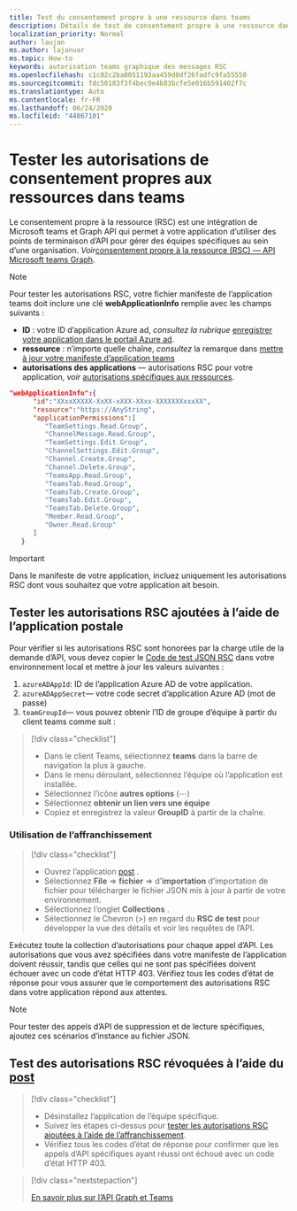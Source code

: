 ```yaml
---
title: Test du consentement propre à une ressource dans teams
description: Détails de test de consentement propre à une ressource dans teams à l’aide de l’affranchissement
localization_priority: Normal
author: laujan
ms.author: lajanuar
ms.topic: How-to
keywords: autorisation teams graphique des messages RSC
ms.openlocfilehash: c1c02c2ba0051193aa459d0df26fadfc9fa55550
ms.sourcegitcommit: fdc50183f3f4bec9e4b83bcfe5e016b591402f7c
ms.translationtype: Auto
ms.contentlocale: fr-FR
ms.lasthandoff: 06/24/2020
ms.locfileid: "44867101"
---
```

# <a name="test-resource-specific-consent-permissions--in-teams"></a>Tester les autorisations de consentement propres aux ressources dans teams

Le consentement propre à la ressource (RSC) est une intégration de Microsoft teams et Graph API qui permet à votre application d’utiliser des points de terminaison d’API pour gérer des équipes spécifiques au sein d’une organisation. *Voir*[consentement propre à la ressource (RSC) — API Microsoft teams Graph](resource-specific-consent.md).  

> [!NOTE]
>Pour tester les autorisations RSC, votre fichier manifeste de l’application teams doit inclure une clé **webApplicationInfo** remplie avec les champs suivants :
>
> - **ID** : votre ID d’application Azure ad, *consultez la rubrique* [enregistrer votre application dans le portail Azure ad](resource-specific-consent.md#register-your-app-with-microsoft-identity-platform-via-the-azure-ad-portal).
> - **ressource** : n’importe quelle chaîne, *consultez* la remarque dans [mettre à jour votre manifeste d’application teams](resource-specific-consent.md#update-your-teams-app-manifest)
> - **autorisations des applications** — autorisations RSC pour votre application, *voir* [autorisations spécifiques aux ressources](resource-specific-consent.md#resource-specific-permissions).

```json
"webApplicationInfo":{
      "id":"XXxxXXXXX-XxXX-xXXX-XXxx-XXXXXXXxxxXX",
      "resource":"https://AnyString",
      "applicationPermissions":[
         "TeamSettings.Read.Group",
         "ChannelMessage.Read.Group",
         "TeamSettings.Edit.Group",
         "ChannelSettings.Edit.Group",
         "Channel.Create.Group",
         "Channel.Delete.Group",
         "TeamsApp.Read.Group",
         "TeamsTab.Read.Group",
         "TeamsTab.Create.Group",
         "TeamsTab.Edit.Group",
         "TeamsTab.Delete.Group",
         "Member.Read.Group",
         "Owner.Read.Group"
      ]
   }
```

>[!IMPORTANT]
>Dans le manifeste de votre application, incluez uniquement les autorisations RSC dont vous souhaitez que votre application ait besoin.

## <a name="test-added-rsc-permissions-using-the-postman-app"></a>Tester les autorisations RSC ajoutées à l’aide de l’application postale

Pour vérifier si les autorisations RSC sont honorées par la charge utile de la demande d’API, vous devez copier le [Code de test JSON RSC](test-rsc-json-file.md) dans votre environnement local et mettre à jour les valeurs suivantes :

1. `azureADAppId`: ID de l’application Azure AD de votre application.
1. `azureADAppSecret`— votre code secret d’application Azure AD (mot de passe)
1. `teamGroupId`— vous pouvez obtenir l’ID de groupe d’équipe à partir du client teams comme suit :

> [!div class="checklist"]
>
> * Dans le client Teams, sélectionnez **teams** dans la barre de navigation la plus à gauche.
> * Dans le menu déroulant, sélectionnez l’équipe où l’application est installée.
> * Sélectionnez l’icône **autres options** (&#8943;)
> * Sélectionnez **obtenir un lien vers une équipe** 
> * Copiez et enregistrez la valeur **GroupID** à partir de la chaîne.

### <a name="using-postman"></a>Utilisation de l’affranchissement

> [!div class="checklist"]
>
> * Ouvrez l’application [post](https://www.postman.com) .
> * Sélectionnez **File**  =>  **fichier**  =>  d'**importation** d’importation de fichier pour télécharger le fichier JSON mis à jour à partir de votre environnement.  
> * Sélectionnez l’onglet **Collections** . 
> * Sélectionnez le Chevron (>) en regard du **RSC de test** pour développer la vue des détails et voir les requêtes de l’API.

Exécutez toute la collection d’autorisations pour chaque appel d’API. Les autorisations que vous avez spécifiées dans votre manifeste de l’application doivent réussir, tandis que celles qui ne sont pas spécifiées doivent échouer avec un code d’état HTTP 403. Vérifiez tous les codes d’état de réponse pour vous assurer que le comportement des autorisations RSC dans votre application répond aux attentes.

>[!NOTE]
>Pour tester des appels d’API de suppression et de lecture spécifiques, ajoutez ces scénarios d’instance au fichier JSON.

## <a name="test--revoked-rsc-permissions-using-postman"></a>Test des autorisations RSC révoquées à l’aide du [post](https://www.postman.com/)

> [!div class="checklist"]
>
> * Désinstallez l’application de l’équipe spécifique.
> * Suivez les étapes ci-dessus pour [tester les autorisations RSC ajoutées à l’aide de l’affranchissement](#test-added-rsc-permissions-using-the-postman-app).
> * Vérifiez tous les codes d’état de réponse pour confirmer que les appels d’API spécifiques ayant réussi ont échoué avec un code d’état HTTP 403.

> [!div class="nextstepaction"]
>
> [En savoir plus sur l’API Graph et Teams](/graph/api/resources/teams-api-overview?view=graph-rest-1.0)
